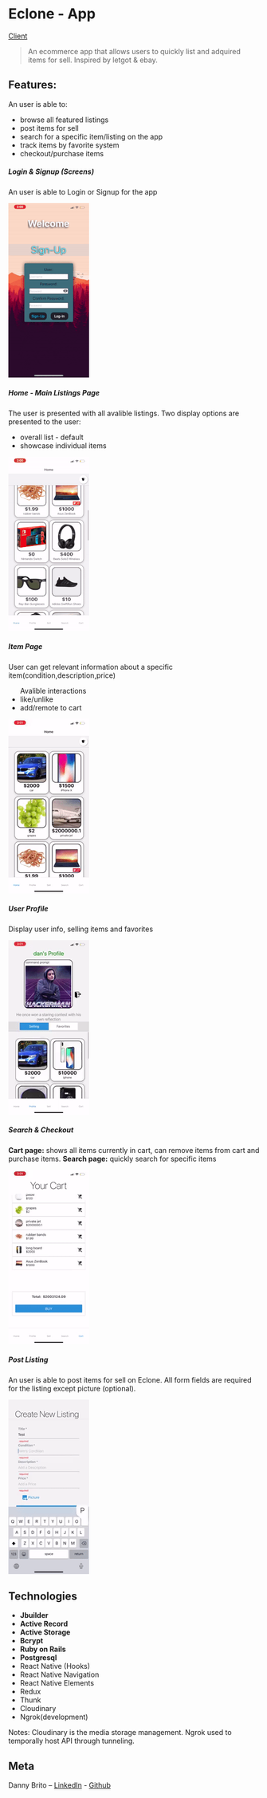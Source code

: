 # Eclone - App
[Client](https://github.com/DannyBrito/Eclone-client)

> An ecommerce app that allows users to quickly list and adquired items for sell. Inspired by letgot & ebay.


## Features:
An user is able to:
<ul> 
    <li />browse all featured listings
    <li />post items for sell
    <li />search for a specific item/listing on the app
    <li />track items by favorite system
    <li />checkout/purchase items
</ul>

##### Login & Signup (Screens)
An user is able to Login or Signup for the app

![](./docs/StartScreens.gif)

##### Home - Main Listings Page
The user is presented with all avalible listings. Two display options are presented to the user:
<ul>
<li/> overall list - default 
<li/> showcase individual items 
</ul>

![](./docs/HomeScreen.gif)

##### Item Page
User can get relevant information about a specific item(condition,description,price)

<ul>Avalible interactions
<li/> like/unlike
<li/> add/remote to cart
</ul>

![](./docs/ListingScreen.gif)

##### User Profile
Display user info, selling items and favorites

![](./docs/Profile.gif)

##### Search & Checkout
<b>Cart page:</b> shows all items currently in cart, can remove items from cart and purchase items.
<b>Search page:</b> quickly search for specific items

![](./docs/SearchCart.gif)

##### Post Listing
An user is able to post items for sell on Eclone. All form fields are required for the listing except picture (optional).

![](./docs/Sell.gif)

## Technologies


<ul>
<li /><b>Jbuilder</b>
<li /><b>Active Record</b>
<li /><b>Active Storage</b>
<li /><b>Bcrypt</b>
<li /><b>Ruby on Rails</b>
<li /><b>Postgresql</b>
<li />React Native (Hooks)
<li />React Native Navigation
<li />React Native Elements
<li />Redux
<li />Thunk
<li />Cloudinary
<li />Ngrok(development)
</ul>

Notes:
Cloudinary is the media storage management.
Ngrok used to temporally host API through tunneling.

## Meta

Danny Brito – [LinkedIn](https://www.linkedin.com/in/dannybrito) - [Github](https://github.com/DannyBrito)


